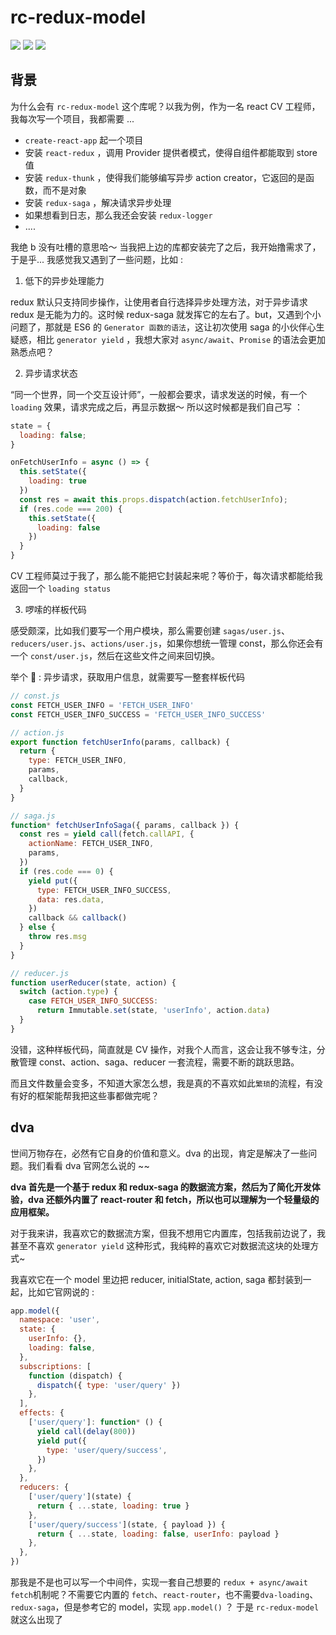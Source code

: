 # rc-redux-model

<img src="https://img.shields.io/badge/rc--redux--modal-v0.0.1-blue" />
<img src="https://img.shields.io/badge/redux-^4.0.1-yellow" />
<img src="https://img.shields.io/badge/author-PDK-inactive" />

## 背景

为什么会有 `rc-redux-model` 这个库呢？以我为例，作为一名 react CV 工程师，我每次写一个项目，我都需要 ...

- `create-react-app` 起一个项目
- 安装 `react-redux` ，调用 Provider 提供者模式，使得自组件都能取到 store 值
- 安装 `redux-thunk` ，使得我们能够编写异步 action creator，它返回的是函数，而不是对象
- 安装 `redux-saga` ，解决请求异步处理
- 如果想看到日志，那么我还会安装 `redux-logger`
- ....

我绝 b 没有吐槽的意思哈～ 当我把上边的库都安装完了之后，我开始撸需求了，于是乎... 我感觉我又遇到了一些问题，比如 :

1. 低下的异步处理能力

redux 默认只支持同步操作，让使用者自行选择异步处理方法，对于异步请求 redux 是无能为力的。这时候 redux-saga 就发挥它的左右了。but，又遇到个小问题了，那就是 ES6 的 `Generator 函数的语法`，这让初次使用 saga 的小伙伴心生疑惑，相比 `generator yield` ，我想大家对 `async/await`、`Promise` 的语法会更加熟悉点吧？

2. 异步请求状态

“同一个世界，同一个交互设计师”，一般都会要求，请求发送的时候，有一个 `loading` 效果，请求完成之后，再显示数据～ 所以这时候都是我们自己写 ：

```js
state = {
  loading: false;
}

onFetchUserInfo = async () => {
  this.setState({
    loading: true
  })
  const res = await this.props.dispatch(action.fetchUserInfo);
  if (res.code === 200) {
    this.setState({
      loading: false
    })
  }
}
```

CV 工程师莫过于我了，那么能不能把它封装起来呢？等价于，每次请求都能给我返回一个 `loading status`

3. 啰嗦的样板代码

感受颇深，比如我们要写一个用户模块，那么需要创建 `sagas/user.js`、`reducers/user.js`、`actions/user.js`，如果你想统一管理 const，那么你还会有一个 `const/user.js`，然后在这些文件之间来回切换。

举个 🌰 : 异步请求，获取用户信息，就需要写一整套样板代码

```js
// const.js
const FETCH_USER_INFO = 'FETCH_USER_INFO'
const FETCH_USER_INFO_SUCCESS = 'FETCH_USER_INFO_SUCCESS'
```

```js
// action.js
export function fetchUserInfo(params, callback) {
  return {
    type: FETCH_USER_INFO,
    params,
    callback,
  }
}
```

```js
// saga.js
function* fetchUserInfoSaga({ params, callback }) {
  const res = yield call(fetch.callAPI, {
    actionName: FETCH_USER_INFO,
    params,
  })
  if (res.code === 0) {
    yield put({
      type: FETCH_USER_INFO_SUCCESS,
      data: res.data,
    })
    callback && callback()
  } else {
    throw res.msg
  }
}
```

```js
// reducer.js
function userReducer(state, action) {
  switch (action.type) {
    case FETCH_USER_INFO_SUCCESS:
      return Immutable.set(state, 'userInfo', action.data)
  }
}
```

没错，这种样板代码，简直就是 CV 操作，对我个人而言，这会让我不够专注，分散管理 const、action、saga、reducer 一套流程，需要不断的跳跃思路。

而且文件数量会变多，不知道大家怎么想，我是真的不喜欢如此`繁琐`的流程，有没有好的框架能帮我把这些事都做完呢？

## dva

世间万物存在，必然有它自身的价值和意义。dva 的出现，肯定是解决了一些问题。我们看看 dva 官网怎么说的 ~~

**dva 首先是一个基于 redux 和 redux-saga 的数据流方案，然后为了简化开发体验，dva 还额外内置了 react-router 和 fetch，所以也可以理解为一个轻量级的应用框架。**

对于我来讲，我喜欢它的数据流方案，但我不想用它内置库，包括我前边说了，我甚至不喜欢 `generator yield` 这种形式，我纯粹的喜欢它对数据流这块的处理方式~

我喜欢它在一个 model 里边把 reducer, initialState, action, saga 都封装到一起，比如它官网说的 :

```js
app.model({
  namespace: 'user',
  state: {
    userInfo: {},
    loading: false,
  },
  subscriptions: [
    function (dispatch) {
      dispatch({ type: 'user/query' })
    },
  ],
  effects: {
    ['user/query']: function* () {
      yield call(delay(800))
      yield put({
        type: 'user/query/success',
      })
    },
  },
  reducers: {
    ['user/query'](state) {
      return { ...state, loading: true }
    },
    ['user/query/success'](state, { payload }) {
      return { ...state, loading: false, userInfo: payload }
    },
  },
})
```

那我是不是也可以写一个中间件，实现一套自己想要的 `redux + async/await fetch`机制呢？不需要它内置的 `fetch`、`react-router`，也不需要`dva-loading`、`redux-saga`，但是参考它的 model，实现 `app.model()` ？ 于是 `rc-redux-model` 就这么出现了
